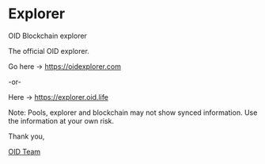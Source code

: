 # Explorer
OID Blockchain explorer

The official OID explorer. 

Go here -> https://oidexplorer.com 

-or-

Here -> https://explorer.oid.life

Note: Pools, explorer and blockchain may not show synced information. Use the information at your own risk.

Thank you,

[OID Team](https://oid.life/)
